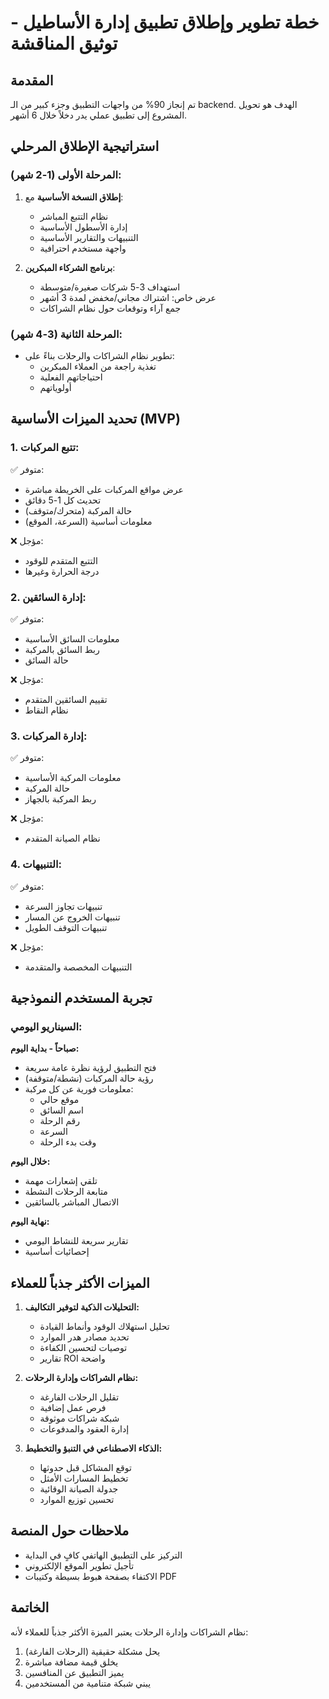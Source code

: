 # خطة تطوير وإطلاق تطبيق إدارة الأساطيل - توثيق المناقشة

## المقدمة
تم إنجاز 90% من واجهات التطبيق وجزء كبير من الـ backend. الهدف هو تحويل المشروع إلى تطبيق عملي يدر دخلاً خلال 6 أشهر.

## استراتيجية الإطلاق المرحلي

### المرحلة الأولى (1-2 شهر):
1. **إطلاق النسخة الأساسية** مع:
   - نظام التتبع المباشر
   - إدارة الأسطول الأساسية
   - التنبيهات والتقارير الأساسية
   - واجهة مستخدم احترافية

2. **برنامج الشركاء المبكرين**:
   - استهداف 3-5 شركات صغيرة/متوسطة
   - عرض خاص: اشتراك مجاني/مخفض لمدة 3 أشهر
   - جمع آراء وتوقعات حول نظام الشراكات

### المرحلة الثانية (3-4 شهر):
- تطوير نظام الشراكات والرحلات بناءً على:
  - تغذية راجعة من العملاء المبكرين
  - احتياجاتهم الفعلية
  - أولوياتهم

## تحديد الميزات الأساسية (MVP)

### 1. تتبع المركبات:
✅ متوفر:
- عرض مواقع المركبات على الخريطة مباشرة
- تحديث كل 1-5 دقائق
- حالة المركبة (متحرك/متوقف)
- معلومات أساسية (السرعة، الموقع)

❌ مؤجل:
- التتبع المتقدم للوقود
- درجة الحرارة وغيرها

### 2. إدارة السائقين:
✅ متوفر:
- معلومات السائق الأساسية
- ربط السائق بالمركبة
- حالة السائق

❌ مؤجل:
- تقييم السائقين المتقدم
- نظام النقاط

### 3. إدارة المركبات:
✅ متوفر:
- معلومات المركبة الأساسية
- حالة المركبة
- ربط المركبة بالجهاز

❌ مؤجل:
- نظام الصيانة المتقدم

### 4. التنبيهات:
✅ متوفر:
- تنبيهات تجاوز السرعة
- تنبيهات الخروج عن المسار
- تنبيهات التوقف الطويل

❌ مؤجل:
- التنبيهات المخصصة والمتقدمة

## تجربة المستخدم النموذجية

### السيناريو اليومي:
**صباحاً - بداية اليوم:**
- فتح التطبيق لرؤية نظرة عامة سريعة
- رؤية حالة المركبات (نشطة/متوقفة)
- معلومات فورية عن كل مركبة:
  - موقع حالي
  - اسم السائق
  - رقم الرحلة
  - السرعة
  - وقت بدء الرحلة

**خلال اليوم:**
- تلقي إشعارات مهمة
- متابعة الرحلات النشطة
- الاتصال المباشر بالسائقين

**نهاية اليوم:**
- تقارير سريعة للنشاط اليومي
- إحصائيات أساسية

## الميزات الأكثر جذباً للعملاء

1. **التحليلات الذكية لتوفير التكاليف:**
   - تحليل استهلاك الوقود وأنماط القيادة
   - تحديد مصادر هدر الموارد
   - توصيات لتحسين الكفاءة
   - تقارير ROI واضحة

2. **نظام الشراكات وإدارة الرحلات:**
   - تقليل الرحلات الفارغة
   - فرص عمل إضافية
   - شبكة شراكات موثوقة
   - إدارة العقود والمدفوعات

3. **الذكاء الاصطناعي في التنبؤ والتخطيط:**
   - توقع المشاكل قبل حدوثها
   - تخطيط المسارات الأمثل
   - جدولة الصيانة الوقائية
   - تحسين توزيع الموارد

## ملاحظات حول المنصة
- التركيز على التطبيق الهاتفي كافٍ في البداية
- تأجيل تطوير الموقع الإلكتروني
- الاكتفاء بصفحة هبوط بسيطة وكتيبات PDF

## الخاتمة
نظام الشراكات وإدارة الرحلات يعتبر الميزة الأكثر جذباً للعملاء لأنه:
1. يحل مشكلة حقيقية (الرحلات الفارغة)
2. يخلق قيمة مضافة مباشرة
3. يميز التطبيق عن المنافسين
4. يبني شبكة متنامية من المستخدمين